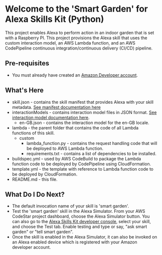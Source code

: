 Welcome to the 'Smart Garden' for  Alexa Skills Kit (Python)
=======================================================================================

This project enables Alexa to perform action in an indoor garden that is set with a Raspberry PI. This project provisions the Alexa skill that uses the custom interaction model, an AWS Lambda function, and an AWS CodePipeline continuous integration/continuous delivery (CI/CD) pipeline.

Pre-requisites
--------------
* You must already have created an [Amazon Developer account](https://developer.amazon.com/).

What's Here
-----------
* skill.json - contains the skill manifest that provides Alexa with your skill metadata. [See manifest documentation here](https://developer.amazon.com/docs/smapi/skill-manifest.html)
* interactionModels - contains interaction model files in JSON format. [See interaction model documentation here](https://developer.amazon.com/docs/smapi/interaction-model-schema.html).
  * en-GB.json - contains the interaction model for the en-GB locale.
* lambda - the parent folder that contains the code of all Lambda functions of this skill.
  * custom
    * lambda_function.py - contains the request handling code that will be deployed to AWS Lambda function.
    * requirements.txt - contains a list of dependencies to be installed.
* buildspec.yml - used by AWS CodeBuild to package the Lambda function code to be deployed by CodePipeline using CloudFormation.
* template.yml - the template with reference to Lambda function code to be deployed by CloudFormation.
* README.md - this file.

What Do I Do Next?
------------------
* The default invocation name of your skill is 'smart garden'.
* Test the 'smart garden' skill in the Alexa Simulator. From your AWS CodeStar project dashboard, choose the Alexa Simulator button. You can also go to the [Alexa Skills Kit developer console](https://developer.amazon.com/alexa/console/ask), select your skill, and choose the Test tab. Enable testing and type or say, "ask smart garden" or "tell smart garden".
* Once the skill is enabled in the Alexa Simulator, it can also be invoked on an Alexa enabled device which is registered with your Amazon developer account.